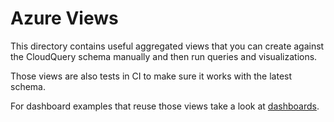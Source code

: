 # Azure Views

This directory contains useful aggregated views that you can create against the CloudQuery schema manually and then run queries and visualizations.

Those views are also tests in CI to make sure it works with the latest schema.

For dashboard examples that reuse those views take a look at [dashboards](../dashboards).